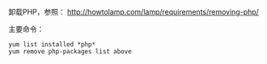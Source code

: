 卸载PHP，参照：
http://howtolamp.com/lamp/requirements/removing-php/

主要命令：

```
yum list installed *php*
yum remove php-packages list above
```